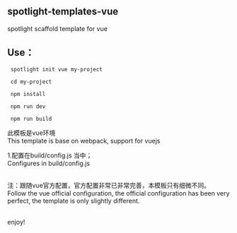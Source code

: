 ## spotlight-templates-vue
spotlight scaffold template for vue<br>

## Use：

     spotlight init vue my-project

     cd my-project

     npm install

     npm run dev

     npm run build

此模板是vue环境<br>
This template is base on webpack, support for vuejs<br>

1.配置在build/config.js 当中；<br>
  Configures in build/config.js <br><br>

注：跟随vue官方配置，官方配置非常已非常完善，本模板只有细微不同。<br>
    Follow the vue official configuration, the official configuration has been very perfect, the template is only slightly different.<br><br>

enjoy!
